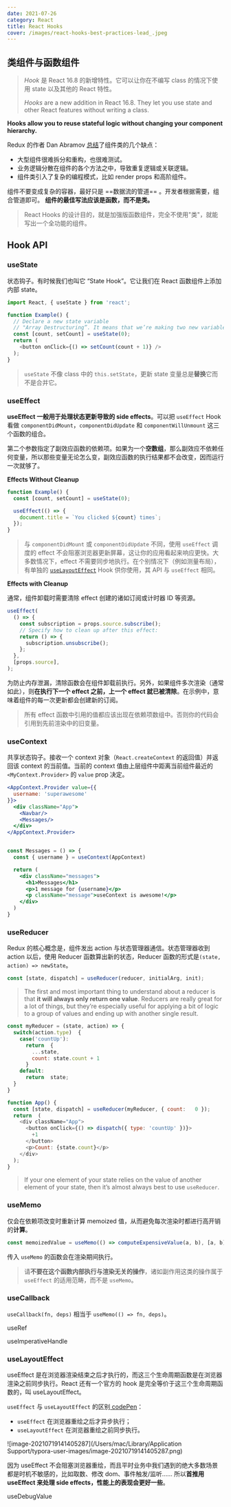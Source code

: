```yaml
---
date: 2021-07-26
category: React
title: React Hooks
cover: /images/react-hooks-best-practices-lead_.jpeg
---
```


<!-- more -->

## 类组件与函数组件

> *Hook* 是 React 16.8 的新增特性。它可以让你在不编写 class 的情况下使用 state 以及其他的 React 特性。
>
> *Hooks* are a new addition in React 16.8. They let you use state and other React features without writing a class.

**Hooks allow you to reuse stateful logic without changing your component hierarchy.** 



Redux 的作者 Dan Abramov [总结](https://medium.com/@dan_abramov/making-sense-of-react-hooks-fdbde8803889)了组件类的几个缺点：

- 大型组件很难拆分和重构，也很难测试。
- 业务逻辑分散在组件的各个方法之中，导致重复逻辑或关联逻辑。
- 组件类引入了复杂的编程模式，比如 render props 和高阶组件。

组件不要变成复杂的容器，最好只是 ==数据流的管道== 。开发者根据需要，组合管道即可。 **组件的最佳写法应该是函数，而不是类。**

> React Hooks 的设计目的，就是加强版函数组件，完全不使用"类"，就能写出一个全功能的组件。



## Hook API

### useState

状态钩子。有时候我们也叫它 “State Hook”。它让我们在 React 函数组件上添加内部 state。

```javascript
import React, { useState } from 'react';

function Example() {
  // Declare a new state variable
  // "Array Destructuring”. It means that we’re making two new variables.
  const [count, setCount] = useState(0);
  return (
  	<button onClick={() => setCount(count + 1)} />
  );
}
```

> `useState` 不像 class 中的 `this.setState`，更新 state 变量总是**替换**它而不是合并它。



### useEffect

**useEffect 一般用于处理状态更新导致的 side effects**。可以把 `useEffect` Hook 看做 `componentDidMount`，`componentDidUpdate` 和 `componentWillUnmount` 这三个函数的组合。

第二个参数指定了副效应函数的依赖项。如果为一个**空数组**，那么副效应不依赖任何变量，所以那些变量无论怎么变，副效应函数的执行结果都不会改变，因而运行一次就够了。

 **Effects Without Cleanup**

```javascript
function Example() {
  const [count, setCount] = useState(0);

  useEffect(() => {
    document.title = `You clicked ${count} times`;
  });
}
```

> 与 `componentDidMount` 或 `componentDidUpdate` 不同，使用 `useEffect` 调度的 effect 不会阻塞浏览器更新屏幕，这让你的应用看起来响应更快。大多数情况下，effect 不需要同步地执行。在个别情况下（例如测量布局），有单独的 [`useLayoutEffect`](https://zh-hans.reactjs.org/docs/hooks-reference.html#uselayouteffect) Hook 供你使用，其 API 与 `useEffect` 相同。



**Effects with Cleanup**

通常，组件卸载时需要清除 effect 创建的诸如订阅或计时器 ID 等资源。

```jsx
useEffect(
  () => {
    const subscription = props.source.subscribe();
    // Specify how to clean up after this effect:
    return () => {
      subscription.unsubscribe();
    };
  },
  [props.source],
);
```

为防止内存泄漏，清除函数会在组件卸载前执行。另外，如果组件多次渲染（通常如此），则**在执行下一个 effect 之前，上一个 effect 就已被清除**。在示例中，意味着组件的每一次更新都会创建新的订阅。

>  所有 effect 函数中引用的值都应该出现在依赖项数组中。否则你的代码会引用到先前渲染中的旧变量。



### useContext

共享状态钩子。接收一个 context 对象（`React.createContext` 的返回值）并返回该 context 的当前值。当前的 context 值由上层组件中距离当前组件最近的 `<MyContext.Provider>` 的 `value` prop 决定。

```jsx
<AppContext.Provider value={{
  username: 'superawesome'
}}>
  <div className="App">
    <Navbar/>
    <Messages/>
  </div>
</AppContext.Provider>


const Messages = () => {
  const { username } = useContext(AppContext)

  return (
    <div className="messages">
      <h1>Messages</h1>
      <p>1 message for {username}</p>
      <p className="message">useContext is awesome!</p>
    </div>
  )
}
```



### useReducer

Redux 的核心概念是，组件发出 action 与状态管理器通信。状态管理器收到 action 以后，使用 Reducer 函数算出新的状态，Reducer 函数的形式是`(state, action) => newState`。

```javascript
const [state, dispatch] = useReducer(reducer, initialArg, init);
```

> The first and most important thing to understand about a reducer is that **it will always only return one value**. Reducers are really great for a lot of things, but they’re especially useful for applying a bit of logic to a group of values and ending up with another single result.



```javascript
const myReducer = (state, action) => {
  switch(action.type)  {
    case('countUp'):
      return  {
        ...state,
        count: state.count + 1
      }
    default:
      return  state;
  }
}

function App() {
  const [state, dispatch] = useReducer(myReducer, { count:   0 });
  return  (
    <div className="App">
      <button onClick={() => dispatch({ type: 'countUp' })}>
        +1
      </button>
      <p>Count: {state.count}</p>
    </div>
  );
}
```

> If your one element of your state relies on the value of another element of your state, then it’s almost always best to use `useReducer`.



### useMemo

仅会在依赖项改变时重新计算 memoized 值，从而避免每次渲染时都进行高开销的**计算**。

```javascript
const memoizedValue = useMemo(() => computeExpensiveValue(a, b), [a, b]);
```

传入 `useMemo` 的函数会在渲染期间执行。

> 请**不要在这个函数内部执行与渲染无关的操作**，诸如副作用这类的操作属于 `useEffect` 的适用范畴，而不是 `useMemo`。



### useCallback

`useCallback(fn, deps)` 相当于 `useMemo(() => fn, deps)`。



useRef

useImperativeHandle

### useLayoutEffect

useEffect 是在浏览器渲染结束之后才执行的，而这三个生命周期函数是在浏览器渲染之前同步执行。React 还有一个官方的 hook 是完全等价于这三个生命周期函数的，叫 useLayoutEffect。

`useEffect` 与 `useLayoutEffect` 的区别[ codePen](https://link.zhihu.com/?target=https%3A//codepen.io/Lxylona/pen/xxOgzoV)：

* `useEffect` 在浏览器重绘之后才异步执行；
* `useLayoutEffect` 在浏览器重绘之前同步执行。

![image-20210719141405287](/Users/mac/Library/Application Support/typora-user-images/image-20210719141405287.png)

因为 useEffect 不会阻塞浏览器重绘，而且平时业务中我们遇到的绝大多数场景都是时机不敏感的，比如取数、修改 dom、事件触发/监听…… 所以**首推用 useEffect 来处理 side effects，性能上的表现会更好一些**。

useDebugValue

